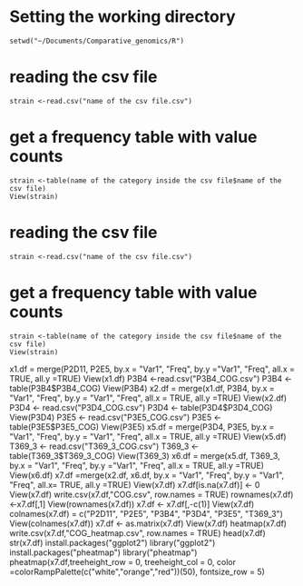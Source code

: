 # Setting the working directory

```
setwd("~/Documents/Comparative_genomics/R") 
```

# reading the csv file

```
strain <-read.csv("name of the csv file.csv")
```
# get a frequency table with value counts

```
strain <-table(name of the category inside the csv file$name of the csv file)
View(strain)
```
# reading the csv file

```
strain <-read.csv("name of the csv file.csv")
``` 

# get a frequency table with value counts

```
strain <-table(name of the category inside the csv file$name of the csv file)
View(strain)
```

x1.df = merge(P2D11, P2E5, by.x = "Var1", "Freq", by.y ="Var1", "Freq", all.x = TRUE, all.y =TRUE) 
View(x1.df) 
P3B4 <-read.csv("P3B4_COG.csv") 
P3B4 <-table(P3B4$P3B4_COG) 
View(P3B4) 
x2.df = merge(x1.df, P3B4, by.x = "Var1", "Freq", by.y = "Var1", "Freq", all.x = TRUE, all.y =TRUE) 
View(x2.df) 
P3D4 <- read.csv("P3D4_COG.csv") 
P3D4 <- table(P3D4$P3D4_COG)
View(P3D4) 
P3E5 <- read.csv("P3E5_COG.csv") 
P3E5 <-table(P3E5$P3E5_COG) 
View(P3E5) 
x5.df = merge(P3D4, P3E5, by.x = "Var1", "Freq", by.y = "Var1", "Freq", all.x = TRUE, all.y =TRUE)
View(x5.df)
T369_3 <- read.csv("T369_3_COG.csv") 
T369_3 <- table(T369_3$T369_3_COG)
View(T369_3)
x6.df = merge(x5.df, T369_3, by.x = "Var1", "Freq", by.y ="Var1", "Freq", all.x = TRUE, all.y =TRUE) 
View(x6.df) 
x7.df =merge(x2.df, x6.df, by.x = "Var1", "Freq", by.y = "Var1", "Freq", all.x= TRUE, all.y =TRUE) 
View(x7.df) 
x7.df[is.na(x7.df)] <- 0 
View(x7.df)
write.csv(x7.df,"COG.csv", row.names = TRUE) 
rownames(x7.df) <-x7.df[,1] 
View(rownames(x7.df)) 
x7.df <- x7.df[,-c(1)]
View(x7.df)
colnames(x7.df) = c("P2D11", "P2E5", "P3B4", "P3D4", "P3E5", "T369_3") 
View(colnames(x7.df))
x7.df <- as.matrix(x7.df) 
View(x7.df) 
heatmap(x7.df)
write.csv(x7.df,"COG_heatmap.csv", row.names = TRUE) 
head(x7.df)
str(x7.df) 
install.packages("ggplot2")
library("ggplot2")
install.packages("pheatmap") 
library("pheatmap") 
pheatmap(x7.df,treeheight_row = 0, treeheight_col = 0, 
                                  color =colorRampPalette(c("white","orange","red"))(50), fontsize_row = 5)
